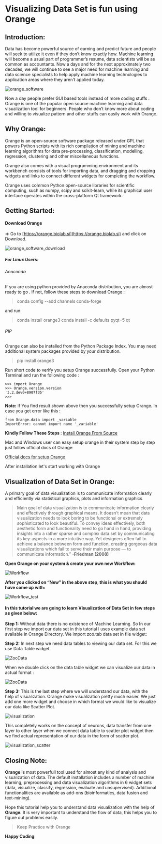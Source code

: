 # Visualizing Data Set is fun using Orange

## Introduction:

Data has become powerful source of earning and predict future  and people will seek to utilize it even if they don’t know exactly how. Machine learning will become a usual part of programmer’s resume, data scientists will be as common as accountants. Now a days and for the next approximately two decades, we will continue to see a major need for machine learning and data science specialists to help apply machine learning technologies to application areas where they aren't applied today.

![orange_software](../img/Orange-software-logo.png)

Now a day people prefer GUI based tools instead of more coding stuffs . Orange is one of the popular open source machine learning and data visualization tool for beginners. People who don’t know more about coding and willing to visualize pattern and other stuffs can easily work with Orange.

## Why Orange:

Orange is an open-source software package released under GPL  that powers Python scripts with its rich compilation of mining and machine learning algorithms for data pre-processing, classification, modelling, regression, clustering and other miscellaneous functions. 

Orange also comes with a visual programming environment and its workbench consists of tools for importing data, and dragging and dropping widgets and links to connect different widgets for completing the workflow.

Orange uses common Python open-source libraries for scientific computing, such as numpy, scipy and scikit-learn, while its graphical user interface operates within the cross-platform Qt framework. 
            

## Getting Started:

#### Download Orange 

=> Go to [https://orange.biolab.si](https://orange.biolab.si) and click on Download.

![orange_software_download](../img/downloadscreenshot.png)

##### For Linux Users: 

###### Anaconda

If you are using python provided by Anaconda distribution, you are almost ready to go . If not, follow these steps to download Orange :

> conda config --add channels conda-forge

and run

> conda install orange3
  conda install -c defaults pyqt=5 qt

###### PIP

Orange can also be installed from the Python Package Index. You may need additional system packages provided by your distribution.

> pip install orange3

Run short code to verify you setup Orange successfully. Open your Python Terminal and run the following code :

```
>>> import Orange
>>> Orange.version.version
'3.2.dev0+8907f35'
>>>
```

**Note:**  If You find result shown above then you successfully setup Orange. In case you get error like this :

```
from Orange.data import _variable
ImportError: cannot import name '_variable'
```

**Kindly Follow These Steps :** [Install Orange From Source](https://github.com/biolab/orange3/wiki/Installation-on-OSX-Yosemite) 

Mac and Windows user can easy setup orange in their system step by step just follow official docs of Orange:

[Official docs for setup Orange](http://biolab.github.io/datafusion-installation-guide/)

After installation let's start working with Orange

## Visualization of Data Set in Orange:

A primary goal of data visualization is to communicate information clearly and efficiently via statistical graphics, plots and information graphics. 

> Main goal of data visualization is to communicate information clearly and effectively through graphical means. It doesn't mean that data visualization needs to look boring to be functional or extremely sophisticated to look beautiful. To convey ideas effectively, both aesthetic form and functionality need to go hand in hand, providing insights into a rather sparse and complex data set by communicating its key-aspects in a more intuitive way. Yet designers often fail to achieve a balance between form and function, creating gorgeous data visualizations which fail to serve their main purpose — to communicate information.”
                                                                                                     **-Friedman (2008)** 

**Open Orange on your system & create your own new Workflow:** 

![Workflow](../img/screenshot1.jpg)

**After you clicked on “New” in the above step, this is what you should have come up with:**

![Workflow_test](../img/screenshot6.jpg)

#### In this tutorial we are going to learn Visualization of Data Set in few steps as given below:

**Step 1:** Without data there is no existence of Machine Learning. So In our first step we import our data set in this tutorial I uses example data set available in Orange Directory.
We import zoo.tab data set in file widget:


**Step 2:** In next step we need data tables to viewing our data set. For this we use Data Table widget.

![ZooData](../img/screenshot2.jpg)

When we double click on the data table widget we can visualize our data in actual format :

![ZooData](../img/screenshot3.jpg)


**Step 3:** This is the last step where we will understand our data, with the help of visualization. Orange make visualization pretty much easier. We just add one more widget and choose in which format we would like to visualize our data like Scatter Plot.

![visualization](../img/screenshot4.jpg)

This completely works on the concept of neurons, data transfer from one layer to other layer when we connect data table to scatter plot widget then we find actual representation of our data in the form of scatter plot.

![visualization_scatter](../img/screenshot5.jpg)

## Closing Note:

**Orange** is most powerfull tool used for almost any kind of analysis and visualization of data. The default installation includes a number of machine learning, preprocessing and data visualization algorithms in 6 widget sets (data, visualize, classify, regression, evaluate and unsupervised). Additional functionalities are available as add-ons (bioinformatics, data fusion and text-mining).

Hope this tutorial help you to understand data visualization with the help of **Orange**. It is very important to understand the flow of data, this helps you to figure out problems easily. 

> Keep Practice with Orange

**Happy Coding**

